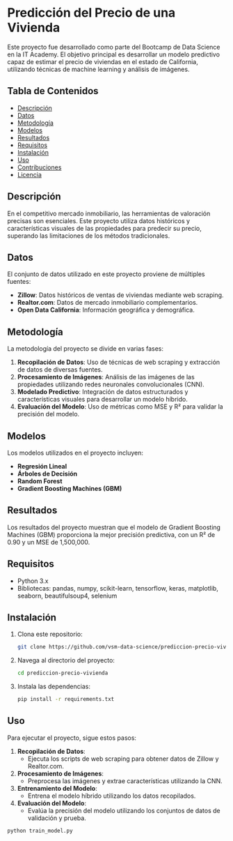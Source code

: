 # Predicción del Precio de una Vivienda

Este proyecto fue desarrollado como parte del Bootcamp de Data Science en la IT Academy. El objetivo principal es desarrollar un modelo predictivo capaz de estimar el precio de viviendas en el estado de California, utilizando técnicas de machine learning y análisis de imágenes.

## Tabla de Contenidos

- [Descripción](#descripción)
- [Datos](#datos)
- [Metodología](#metodología)
- [Modelos](#modelos)
- [Resultados](#resultados)
- [Requisitos](#requisitos)
- [Instalación](#instalación)
- [Uso](#uso)
- [Contribuciones](#contribuciones)
- [Licencia](#licencia)

## Descripción

En el competitivo mercado inmobiliario, las herramientas de valoración precisas son esenciales. Este proyecto utiliza datos históricos y características visuales de las propiedades para predecir su precio, superando las limitaciones de los métodos tradicionales.

## Datos

El conjunto de datos utilizado en este proyecto proviene de múltiples fuentes:

- **Zillow**: Datos históricos de ventas de viviendas mediante web scraping.
- **Realtor.com**: Datos de mercado inmobiliario complementarios.
- **Open Data California**: Información geográfica y demográfica.

## Metodología

La metodología del proyecto se divide en varias fases:

1. **Recopilación de Datos**: Uso de técnicas de web scraping y extracción de datos de diversas fuentes.
2. **Procesamiento de Imágenes**: Análisis de las imágenes de las propiedades utilizando redes neuronales convolucionales (CNN).
3. **Modelado Predictivo**: Integración de datos estructurados y características visuales para desarrollar un modelo híbrido.
4. **Evaluación del Modelo**: Uso de métricas como MSE y R² para validar la precisión del modelo.

## Modelos

Los modelos utilizados en el proyecto incluyen:

- **Regresión Lineal**
- **Árboles de Decisión**
- **Random Forest**
- **Gradient Boosting Machines (GBM)**

## Resultados

Los resultados del proyecto muestran que el modelo de Gradient Boosting Machines (GBM) proporciona la mejor precisión predictiva, con un R² de 0.90 y un MSE de 1,500,000.

## Requisitos

- Python 3.x
- Bibliotecas: pandas, numpy, scikit-learn, tensorflow, keras, matplotlib, seaborn, beautifulsoup4, selenium

## Instalación

1. Clona este repositorio:
    ```bash
    git clone https://github.com/vsm-data-science/prediccion-precio-vivienda.git
    ```
2. Navega al directorio del proyecto:
    ```bash
    cd prediccion-precio-vivienda
    ```
3. Instala las dependencias:
    ```bash
    pip install -r requirements.txt
    ```

## Uso

Para ejecutar el proyecto, sigue estos pasos:

1. **Recopilación de Datos**:
    - Ejecuta los scripts de web scraping para obtener datos de Zillow y Realtor.com.
2. **Procesamiento de Imágenes**:
    - Preprocesa las imágenes y extrae características utilizando la CNN.
3. **Entrenamiento del Modelo**:
    - Entrena el modelo híbrido utilizando los datos recopilados.
4. **Evaluación del Modelo**:
    - Evalúa la precisión del modelo utilizando los conjuntos de datos de validación y prueba.

```bash
python train_model.py

